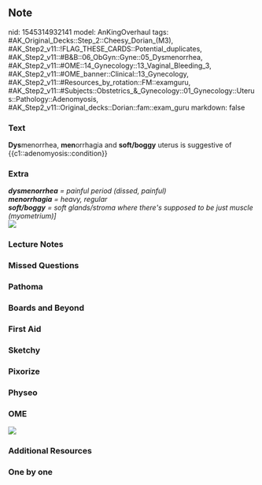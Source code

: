 ## Note
nid: 1545314932141
model: AnKingOverhaul
tags: #AK_Original_Decks::Step_2::Cheesy_Dorian_(M3), #AK_Step2_v11::!FLAG_THESE_CARDS::Potential_duplicates, #AK_Step2_v11::#B&B::06_ObGyn::Gyne::05_Dysmenorrhea, #AK_Step2_v11::#OME::14_Gynecology::13_Vaginal_Bleeding_3, #AK_Step2_v11::#OME_banner::Clinical::13_Gynecology, #AK_Step2_v11::#Resources_by_rotation::FM::examguru, #AK_Step2_v11::#Subjects::Obstetrics_&_Gynecology::01_Gynecology::Uterus::Pathology::Adenomyosis, #AK_Step2_v11::Original_decks::Dorian::fam::exam_guru
markdown: false

### Text
<b>Dys</b>menorrhea, <b>men</b>orrhagia and <b>soft/boggy</b>
uterus is suggestive of {{c1::adenomyosis::condition}}

### Extra
<div>
  <div>
    <i><b>dysmenorrhea</b> = painful period (dissed, painful)</i>
  </div>
  <div>
    <i><b>menorrhagia</b> = heavy, regular</i>
  </div>
  <div>
    <i><b>soft/boggy</b> = soft glands/stroma where there's
    supposed to be just muscle (myometrium)]</i>
  </div>
</div>
<div>
  <i><img src="paste-228664058839043.jpg"></i>
</div>

### Lecture Notes


### Missed Questions


### Pathoma


### Boards and Beyond


### First Aid


### Sketchy


### Pixorize


### Physeo


### OME
<div class="ome-widget">
  <a href=
  "https://onlinemeded.org/spa/gynecology?ref=anki"><img src=
  "_OME_AnkiFlashcards_Topic_4.png"></a>
</div>

### Additional Resources


### One by one

